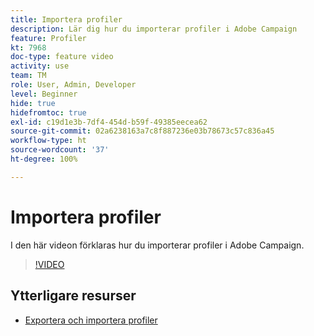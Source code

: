 ```yaml
---
title: Importera profiler
description: Lär dig hur du importerar profiler i Adobe Campaign
feature: Profiler
kt: 7968
doc-type: feature video
activity: use
team: TM
role: User, Admin, Developer
level: Beginner
hide: true
hidefromtoc: true
exl-id: c19d1e3b-7df4-454d-b59f-49385eecea62
source-git-commit: 02a6238163a7c8f887236e03b78673c57c836a45
workflow-type: ht
source-wordcount: '37'
ht-degree: 100%

---
```


# Importera profiler

I den här videon förklaras hur du importerar profiler i Adobe Campaign.

>[!VIDEO](https://video.tv.adobe.com/v/25608?quality=12)

## Ytterligare resurser

- [Exportera och importera profiler](https://experienceleague.adobe.com/docs/campaign-classic/using/getting-started/profile-management/exporting-and-importing-profiles.html?lang=sv)
